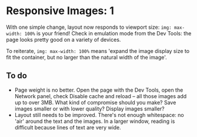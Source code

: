 # Responsive Images: 1 #

With one simple change, layout now responds to viewport size: `img: max-width: 100%` is your friend! Check in emulation mode from the Dev Tools: the page looks pretty good on a variety of devices.

To reiterate, `img: max-width: 100%` means 'expand the image display size to fit the container, but no larger than the natural width of the image'.

## To do ##

* Page weight is no better. Open the page with the Dev Tools, open the Network panel, check Disable cache and reload – all those images add up to over 3MB. What kind of compromise should you make? Save images smaller or with lower quality? Display images smaller?
* Layout still needs to be improved. There's not enough whitespace: no 'air' around the text and the images. In a larger window, reading is difficult because lines of text are very wide.

